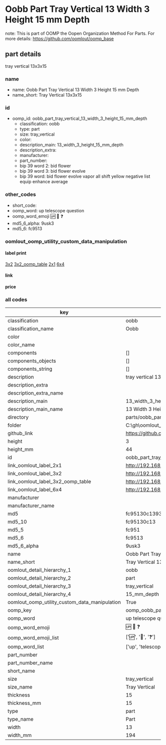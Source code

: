 # Oobb Part Tray Vertical 13 Width 3 Height 15 mm Depth  

note: This is part of OOMP the Oopen Organization Method For Parts. For more details: https://github.com/oomlout/oomp_base

##  part details
  



tray vertical 13x3x15



### name
* name: Oobb Part Tray Vertical 13 Width 3 Height 15 mm Depth
* name_short: Tray Vertical 13x3x15 
### id
* oomp_id: oobb_part_tray_vertical_13_width_3_height_15_mm_depth
  * classification: oobb
  * type: part
  * size: tray_vertical
  * color: 
  * description_main: 13_width_3_height_15_mm_depth
  * description_extra: 
  * manufacturer: 
  * part_number: 
  * bip 39 word 2: bid flower
  * bip 39 word 3: bid flower evolve
  * bip 39 word: bid flower evolve vapor all shift yellow negative list equip enhance average

### other_codes
* short_code: 
* oomp_word: up telescope question
* oomp_word_emoji :up: :telescope: :question:
* md5_6_alpha: 9usk3
* md5_6: fc9513






### oomlout_oomp_utility_custom_data_manipulation
#### label print
[3x2](http://192.168.1.245:1112/?label=oomp%209usk3)
[3x2_oomp_table](http://192.168.1.108:1112/?label=oomp%209usk3)
[2x1](http://192.168.1.242:1112/?label=oomp%209usk3)
[6x4](http://192.168.1.55:1112/?label=oomp%209usk3)    

#### link

                              

#### price







### all codes 
| key | value |  
| --- | --- |  
| classification | oobb |  
| classification_name | Oobb |  
| color |  |  
| color_name |  |  
| components | [] |  
| components_objects | [] |  
| components_string | [] |  
| description | tray vertical 13x3x15 |  
| description_extra |  |  
| description_extra_name |  |  
| description_main | 13_width_3_height_15_mm_depth |  
| description_main_name | 13 Width 3 Height 15 mm Depth |  
| directory | parts/oobb_part_tray_vertical_13_width_3_height_15_mm_depth |  
| folder | C:\gh\oomlout_oobb_version_4_generated_parts\parts\oobb_part_tray_vertical_13_width_3_height_15_mm_depth |  
| github_link | https://github.com/oomlout/oomlout_oomp_part_src/tree/main/parts/oobb_part_tray_vertical_13_width_3_height_15_mm_depth |  
| height | 3 |  
| height_mm | 44 |  
| id | oobb_part_tray_vertical_13_width_3_height_15_mm_depth |  
| link_oomlout_label_2x1 | http://192.168.1.242:1112/?label=oomp%209usk3 |  
| link_oomlout_label_3x2 | http://192.168.1.245:1112/?label=oomp%209usk3 |  
| link_oomlout_label_3x2_oomp_table | http://192.168.1.108:1112/?label=oomp%209usk3 |  
| link_oomlout_label_6x4 | http://192.168.1.55:1112/?label=oomp%209usk3 |  
| manufacturer |  |  
| manufacturer_name |  |  
| md5 | fc95130c1393ffe317033f169c5660b0 |  
| md5_10 | fc95130c13 |  
| md5_5 | fc951 |  
| md5_6 | fc9513 |  
| md5_6_alpha | 9usk3 |  
| name | Oobb Part Tray Vertical 13 Width 3 Height 15 mm Depth |  
| name_short | Tray Vertical 13x3x15  |  
| oomlout_detail_hierarchy_1 | oobb |  
| oomlout_detail_hierarchy_2 | part |  
| oomlout_detail_hierarchy_3 | tray_vertical |  
| oomlout_detail_hierarchy_4 | 15_mm_depth |  
| oomlout_oomp_utility_custom_data_manipulation | True |  
| oomp_key | oomp_oobb_part_tray_vertical_13_width_3_height_15_mm_depth |  
| oomp_word | up telescope question |  
| oomp_word_emoji | :up: :telescope: :question: |  
| oomp_word_emoji_list | [':up:', ':telescope:', ':question:'] |  
| oomp_word_list | ['up', 'telescope', 'question'] |  
| part_number |  |  
| part_number_name |  |  
| short_name |  |  
| size | tray_vertical |  
| size_name | Tray Vertical |  
| thickness | 15 |  
| thickness_mm | 15 |  
| type | part |  
| type_name | Part |  
| width | 13 |  
| width_mm | 194 |  
